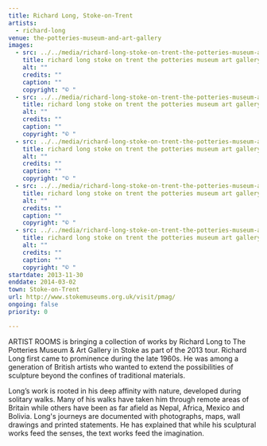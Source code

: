 ```yaml
---
title: Richard Long, Stoke-on-Trent
artists:
  - richard-long
venue: the-potteries-museum-and-art-gallery
images:
  - src: ../../media/richard-long-stoke-on-trent-the-potteries-museum-art-gallery-2013-11-30-0.webp
    title: richard long stoke on trent the potteries museum art gallery 2013 11 30 0
    alt: ""
    credits: ""
    caption: ""
    copyright: "© "
  - src: ../../media/richard-long-stoke-on-trent-the-potteries-museum-art-gallery-2013-11-30-1.webp
    title: richard long stoke on trent the potteries museum art gallery 2013 11 30 1
    alt: ""
    credits: ""
    caption: ""
    copyright: "© "
  - src: ../../media/richard-long-stoke-on-trent-the-potteries-museum-art-gallery-2013-11-30-2.webp
    title: richard long stoke on trent the potteries museum art gallery 2013 11 30 2
    alt: ""
    credits: ""
    caption: ""
    copyright: "© "
  - src: ../../media/richard-long-stoke-on-trent-the-potteries-museum-art-gallery-2013-11-30-3.webp
    title: richard long stoke on trent the potteries museum art gallery 2013 11 30 3
    alt: ""
    credits: ""
    caption: ""
    copyright: "© "
  - src: ../../media/richard-long-stoke-on-trent-the-potteries-museum-art-gallery-2013-11-30-4.webp
    title: richard long stoke on trent the potteries museum art gallery 2013 11 30 4
    alt: ""
    credits: ""
    caption: ""
    copyright: "© "
startdate: 2013-11-30
enddate: 2014-03-02
town: Stoke-on-Trent
url: http://www.stokemuseums.org.uk/visit/pmag/
ongoing: false
priority: 0

---
```


ARTIST ROOMS is bringing a collection of works by Richard Long to The Potteries Museum & Art Gallery in Stoke as part of the 2013 tour. Richard Long first came to prominence during the late 1960s. He was among a generation of British artists who wanted to extend the possibilities of sculpture beyond the confines of traditional materials.

Long’s work is rooted in his deep affinity with nature, developed during solitary walks. Many of his walks have taken him through remote areas of Britain while others have been as far afield as Nepal, Africa, Mexico and Bolivia. Long's journeys are documented with photographs, maps, wall drawings and printed statements. He has explained that while his sculptural works feed the senses, the text works feed the imagination.